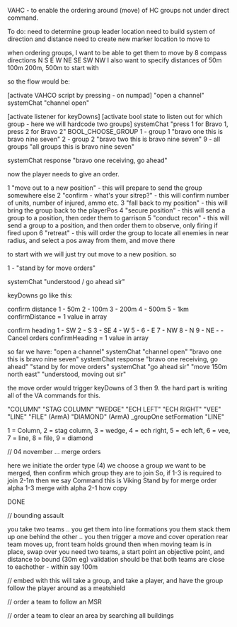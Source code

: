 VAHC - to enable the ordering around (move) of HC groups not under direct command.

To do:
need to determine group leader location
need to build system of direction and distance
need to create new marker location to move to

when ordering groups, I want to be able to get them to move by 8 compass directions N S E W NE SE SW NW
I also want to specify distances of 50m 100m 200m, 500m to start with

so the flow would be:

[activate VAHCO script by pressing - on numpad]
"open a channel"
systemChat "channel open"

[activate listener for keyDowns]
[activate bool state to listen out for which group - here we will hardcode two groups]
systemChat "press 1 for Bravo 1, press 2 for Bravo 2"
BOOL_CHOOSE_GROUP
1 - group 1 "bravo one this is bravo nine seven"
2 - group 2 "bravo two this is bravo nine seven"
9 - all groups "all groups this is bravo nine seven"

systemChat response "bravo one receiving, go ahead"

now the player needs to give an order.

1 "move out to a new position" - this will prepare to send the group somewhere else
2 "confirm - what's your sitrep?" - this will confirm number of units, number of injured, ammo etc.
3 "fall back to my position" - this will bring the group back to the playerPos
4 "secure position" - this will send a group to a position, then order them to garrison
5 "conduct recon" - this will send a group to a position, and then order them to observe, only firing if fired upon
6 "retreat" - this will order the group to locate all enemies in near radius, and select a pos away from them, and move there

to start with we will just try out move to a new position.
so

1 - "stand by for move orders"

systemChat "understood / go ahead sir"

keyDowns go like this:

confirm distance
1 - 50m
2 - 100m
3 - 200m
4 - 500m
5 - 1km
confirmDistance = 1 value in array

confirm heading
1 - SW
2 - S
3 - SE
4 - W
5 -
6 - E
7 - NW
8 - N
9 - NE - - Cancel orders
confirmHeading = 1 value in array

so far we have:
"open a channel"
systemChat "channel open"
"bravo one this is bravo nine seven"
systemChat response "bravo one receiving, go ahead"
"stand by for move orders"
systemChat "go ahead sir"
"move 150m north east"
"understood, moving out sir"

the move order would trigger keyDowns of 3 then 9.
the hard part is writing all of the VA commands for this.

"COLUMN"
"STAG COLUMN"
"WEDGE"
"ECH LEFT"
"ECH RIGHT"
"VEE"
"LINE"
"FILE" (ArmA)
"DIAMOND" (ArmA)
\_groupOne setFormation "LINE"

1 = Column, 2 = stag column, 3 = wedge, 4 = ech right, 5 = ech left, 6 = vee, 7 = line, 8 = file, 9 = diamond

// 04 november ...
merge orders

here we initiate the order type (4)
we choose a group we want to be merged, then confirm which group they are to join
So, if 1-3 is required to join 2-1m then we say
Command this is Viking
Stand by for merge order
alpha 1-3
merge with alpha 2-1
how copy

DONE

// bounding assault

you take two teams .. you get them into line formations
you them stack them up one behind the other .. you then trigger a move and cover operation
rear team moves up, front team holds ground
then when moving team is in place, swap over
you need two teams, a start point an objective point, and distance to bound (30m eg)
validation should be that both teams are close to eachother - within say 100m

// embed with
this will take a group, and take a player, and have the group follow the player around as a meatshield

// order a team to follow an MSR

// order a team to clear an area by searching all buildings
